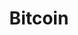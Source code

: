 ---
layout: page
title: "Bitcoin"
# What topic does this page belong to?
group: extratations
# Relative ordering of lessons within a topic
order: 6
redirect_to: ./bitcoin.pdf
---